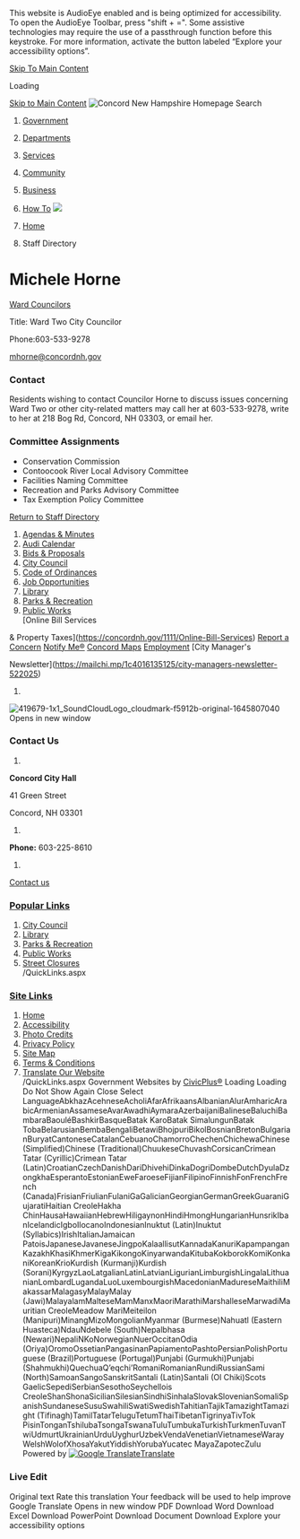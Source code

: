  

This website is AudioEye enabled and is being optimized for accessibility. To open the AudioEye Toolbar, press "shift + =". Some assistive technologies may require the use of a passthrough function before this keystroke. For more information, activate the button labeled “Explore your accessibility options”.

  [Skip To Main Content](https://concordnh.gov/directory.aspx?EID=259/)  

Loading

  [Skip to Main Content](https://concordnh.gov/directory.aspx?EID=259/)   ![Concord New Hampshire Homepage](images/ed6ab6ce4c4cb470745e07f8a9b0d4d695c4ac36a971c26c492ed02a34d0420b.png)  Search 

 1.  [Government](https://concordnh.gov/249/Government) 
 1.  [Departments](https://concordnh.gov/913/Departments) 
 1.  [Services](https://concordnh.gov/290/Services) 
 1.  [Community](https://concordnh.gov/140/Community) 
 1.  [Business](https://concordnh.gov/94/Business) 
 1.  [How To](https://concordnh.gov/161/How-To) 
  ![](images/c250950fb891f64f8519f3d932a6dab4d54f1a9ce2921d8116355f651573341b.jpg)  

 1.  [Home](https://concordnh.gov/) 
 1. Staff Directory

# Michele Horne

   [Ward Councilors](https://concordnh.gov/Directory.aspx?DID=11) 

Title: Ward Two City Councilor

Phone:603-533-9278

 [mhorne@concordnh.gov](mailto:mhorne@concordnh.gov)  

###  Contact 

Residents wishing to contact Councilor Horne to discuss issues concerning Ward Two or other city-related matters may call her at 603-533-9278, write to her at 218 Bog Rd, Concord, NH 03303, or email her.

###  Committee Assignments    

 * Conservation Commission
 * Contoocook River Local Advisory Committee
 * Facilities Naming Committee
 * Recreation and Parks Advisory Committee
 * Tax Exemption Policy Committee
  

 [Return to Staff Directory](https://concordnh.gov/Directory.aspx) 

 1.   [Agendas & Minutes](https://nh-concord2.civicplus.com/250/Agendas-Minutes)  
 1.   [Audi Calendar](https://webtrac.concordnh.gov/wbwsc/webtrac.wsc/search.html?display=Calendar&location=AUDI&module=Event)  
 1.   [Bids & Proposals](https://concordnh.gov/1092/Bids-Proposals-Quotations)  
 1.   [City Council](https://concordnh.gov/282/City-Council)  
 1.   [Code of Ordinances](https://library.municode.com/nh/concord/codes/code_of_ordinances)  
 1.   [Job Opportunities](https://concordnh.gov/569/Employment)  
 1.   [Library](https://concordnh.gov/588/Library)  
 1.   [Parks & Recreation](https://concordnh.gov/666/Parks-Recreation)  
 1.   [Public Works](https://concordnh.gov/491/General-Services-Public-Works)  
  [Online Bill Services

& Property Taxes](https://concordnh.gov/1111/Online-Bill-Services)   [Report a Concern](https://concordnh.gov/1809/Report-a-Concern)   [Notify Me®](https://concordnh.gov/list.aspx)   [Concord Maps](https://concordnh.gov/897/Interactive-GIS-Viewer)   [Employment](https://www.governmentjobs.com/careers/concordnh)   [City Manager's

Newsletter](https://mailchi.mp/1c4016135125/city-managers-newsletter-522025)  

 1.    

  ![419679-1x1_SoundCloudLogo_cloudmark-f5912b-original-1645807040 Opens in new window](images/0bcbe4b96434cfcee09e58f3942755757735fd33546183a30fc871cd67a5602c.jpg)  

### Contact Us

 1.    

 __Concord City Hall__    

41 Green Street    

Concord, NH 03301   

 1.    

 __Phone:__ 603-225-8610   

 1.    

 [Contact us](https://concordnh.gov/directory.aspx)    

###  [Popular Links](https://concordnh.gov/QuickLinks.aspx?CID=182) 

 1.  [City Council](https://nh-concord2.civicplus.com/282/City-Council)  
 1.  [Library](https://nh-concord2.civicplus.com/588)  
 1.  [Parks & Recreation](https://nh-concord2.civicplus.com/666/Parks-Recreation)  
 1.  [Public Works](https://nh-concord2.civicplus.com/491/General-Services-Public-Works)  
 1.  [Street Closures](https://concordnh.gov/calendar.aspx?CID=22)  
 /QuickLinks.aspx 

###  [Site Links](https://concordnh.gov/QuickLinks.aspx?CID=184) 

 1.  [Home](https://concordnh.gov/)  
 1.  [Accessibility](https://concordnh.gov/accessibility)  
 1.  [Photo Credits](https://www.concordnh.gov/2026/Photo-Credits)  
 1.  [Privacy Policy](https://concordnh.gov/1932/20833/Privacy-Policy)  
 1.  [Site Map](https://concordnh.gov/sitemap)  
 1.  [Terms & Conditions](https://concordnh.gov/)  
 1.  [Translate Our Website](https://concordnh-gov.translate.goog/?_x_tr_sch=http&_x_tr_sl=auto&_x_tr_tl=es&_x_tr_hl=en-US)  
 /QuickLinks.aspx Government Websites by [CivicPlus®](https://connect.civicplus.com/referral)  Loading Loading Do Not Show Again Close Select LanguageAbkhazAcehneseAcholiAfarAfrikaansAlbanianAlurAmharicArabicArmenianAssameseAvarAwadhiAymaraAzerbaijaniBalineseBaluchiBambaraBaouléBashkirBasqueBatak KaroBatak SimalungunBatak TobaBelarusianBembaBengaliBetawiBhojpuriBikolBosnianBretonBulgarianBuryatCantoneseCatalanCebuanoChamorroChechenChichewaChinese (Simplified)Chinese (Traditional)ChuukeseChuvashCorsicanCrimean Tatar (Cyrillic)Crimean Tatar (Latin)CroatianCzechDanishDariDhivehiDinkaDogriDombeDutchDyulaDzongkhaEsperantoEstonianEweFaroeseFijianFilipinoFinnishFonFrenchFrench (Canada)FrisianFriulianFulaniGaGalicianGeorgianGermanGreekGuaraniGujaratiHaitian CreoleHakha ChinHausaHawaiianHebrewHiligaynonHindiHmongHungarianHunsrikIbanIcelandicIgboIlocanoIndonesianInuktut (Latin)Inuktut (Syllabics)IrishItalianJamaican PatoisJapaneseJavaneseJingpoKalaallisutKannadaKanuriKapampanganKazakhKhasiKhmerKigaKikongoKinyarwandaKitubaKokborokKomiKonkaniKoreanKrioKurdish (Kurmanji)Kurdish (Sorani)KyrgyzLaoLatgalianLatinLatvianLigurianLimburgishLingalaLithuanianLombardLugandaLuoLuxembourgishMacedonianMadureseMaithiliMakassarMalagasyMalayMalay (Jawi)MalayalamMalteseMamManxMaoriMarathiMarshalleseMarwadiMauritian CreoleMeadow MariMeiteilon (Manipuri)MinangMizoMongolianMyanmar (Burmese)Nahuatl (Eastern Huasteca)NdauNdebele (South)Nepalbhasa (Newari)NepaliNKoNorwegianNuerOccitanOdia (Oriya)OromoOssetianPangasinanPapiamentoPashtoPersianPolishPortuguese (Brazil)Portuguese (Portugal)Punjabi (Gurmukhi)Punjabi (Shahmukhi)QuechuaQʼeqchiʼRomaniRomanianRundiRussianSami (North)SamoanSangoSanskritSantali (Latin)Santali (Ol Chiki)Scots GaelicSepediSerbianSesothoSeychellois CreoleShanShonaSicilianSilesianSindhiSinhalaSlovakSlovenianSomaliSpanishSundaneseSusuSwahiliSwatiSwedishTahitianTajikTamazightTamazight (Tifinagh)TamilTatarTeluguTetumThaiTibetanTigrinyaTivTok PisinTonganTshilubaTsongaTswanaTuluTumbukaTurkishTurkmenTuvanTwiUdmurtUkrainianUrduUyghurUzbekVendaVenetianVietnameseWarayWelshWolofXhosaYakutYiddishYorubaYucatec MayaZapotecZulu Powered by  [![Google Translate](images/3f3f3a8d0882c4edd13c1755632554f3042dd0f45af91da1e753b94d76c2513f.png)Translate](https://translate.google.com/)  

### Live Edit

 Original text Rate this translation Your feedback will be used to help improve Google Translate Opens in new window PDF Download Word Download Excel Download PowerPoint Download Document Download Explore your accessibility options 